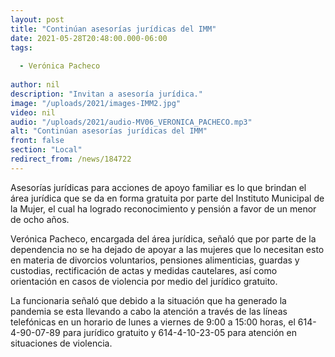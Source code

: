 ```yaml
---
layout: post
title: "Continúan asesorías jurídicas del IMM"
date: 2021-05-28T20:48:00.000-06:00
tags:
  
  - Verónica Pacheco
  
author: nil
description: "Invitan a asesoría jurídica."
image: "/uploads/2021/images-IMM2.jpg"
video: nil
audio: "/uploads/2021/audio-MV06_VERONICA_PACHECO.mp3"
alt: "Continúan asesorías jurídicas del IMM"
front: false
section: "Local"
redirect_from: /news/184722
---
```


Asesorías jurídicas para acciones de apoyo familiar es lo que brindan el área jurídica que se da en forma gratuita por parte del Instituto Municipal de la Mujer, el cual ha logrado reconocimiento y pensión a favor de un menor de ocho años.

Verónica Pacheco, encargada del área jurídica, señaló que por parte de la dependencia no se ha dejado de apoyar a las mujeres que lo necesitan esto en materia de divorcios voluntarios, pensiones alimenticias, guardas y custodias, rectificación de actas y medidas cautelares, así como orientación en casos de violencia por medio del jurídico gratuito.

La funcionaria señaló que debido a la situación que ha generado la pandemia se esta llevando a cabo la atención a través de las líneas telefónicas en un horario de lunes a viernes de 9:00 a 15:00 horas, el 614-4-90-07-89 para jurídico gratuito y 614-4-10-23-05 para atención en situaciones de violencia.
